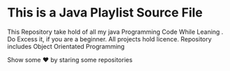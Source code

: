 # This is a Java Playlist Source File 
This Repository take hold of all my java Programming  Code  While Leaning .
Do Excess it, if you are a beginner. All projects hold licence. Repository includes Object Orientated Programming


Show some ❤️ by staring some repositories
